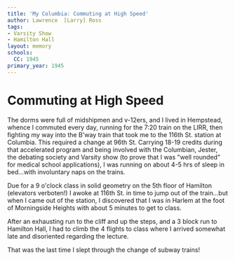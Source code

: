 ```yaml
---
title: 'My Columbia: Commuting at High Speed'
author: Lawrence  [Larry] Ross
tags:
- Varsity Show
- Hamilton Hall
layout: memory
schools:
  CC: 1945
primary_year: 1945
---
```

# Commuting at High Speed

The dorms were full of midshipmen and v-12ers, and I  lived in Hempstead, whence I commuted every day, running for the 7:20 train on the LIRR, then fighting my way into the B'way train that took me to the 116th St. station at Columbia.  This required a change at 96th St.  Carrying 18-19 credits during that accelerated program and being involved with the Columbian, Jester, the debating society and Varsity show  (to prove that I was "well rounded" for medical school applications),  I was running on about 4-5 hrs of sleep in bed...with involuntary naps on the trains.

Due for a 9 o'clock class in solid geometry on the 5th floor of Hamilton (elevators verboten!) I awoke at 116th St. in time to jump out of the train...but when I came out of  the station, I discovered that I was in Harlem at the foot of Morningside Heights with about 5 minutes to get to class.

After an exhausting run to the cliff and up the steps, and a 3 block run to Hamilton Hall, I had to climb the 4 flights to class where I arrived somewhat late and disoriented regarding the lecture.

That was the last time I slept through the change of subway trains!

